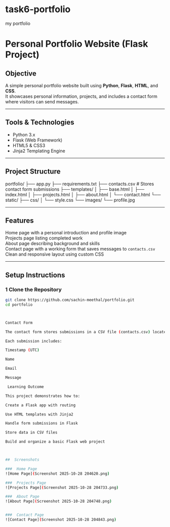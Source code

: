 # task6-portfolio
my portfolio
#  Personal Portfolio Website (Flask Project)

##  Objective
A simple personal portfolio website built using **Python**, **Flask**, **HTML**, and **CSS**.  
It showcases personal information, projects, and includes a contact form where visitors can send messages.

---

##  Tools & Technologies
- Python 3.x  
- Flask (Web Framework)  
- HTML5 & CSS3  
- Jinja2 Templating Engine  

---

##  Project Structure
portfolio/
├── app.py
├── requirements.txt
├── contacts.csv # Stores contact form submissions
├── templates/
│ ├── base.html
│ ├── index.html
│ ├── projects.html
│ ├── about.html
│ └── contact.html
└── static/
├── css/
│ └── style.css
└── images/
└── profile.jpg


---

##  Features
 Home page with a personal introduction and profile image  
 Projects page listing completed work  
 About page describing background and skills  
 Contact page with a working form that saves messages to `contacts.csv`  
 Clean and responsive layout using custom CSS  

---

##  Setup Instructions

### 1️ Clone the Repository
```bash
git clone https://github.com/sachin-meethal/portfolio.git
cd portfolio



Contact Form

The contact form stores submissions in a CSV file (contacts.csv) located in the project root directory.

Each submission includes:

Timestamp (UTC)

Name

Email

Message

 Learning Outcome

This project demonstrates how to:

Create a Flask app with routing

Use HTML templates with Jinja2

Handle form submissions in Flask

Store data in CSV files

Build and organize a basic Flask web project



##  Screenshots

###  Home Page
![Home Page](Screenshot 2025-10-28 204620.png)

###  Projects Page
![Projects Page](Screenshot 2025-10-28 204733.png)

###  About Page
![About Page](Screenshot 2025-10-28 204748.png)


###  Contact Page
![Contact Page](Screenshot 2025-10-28 204843.png)

